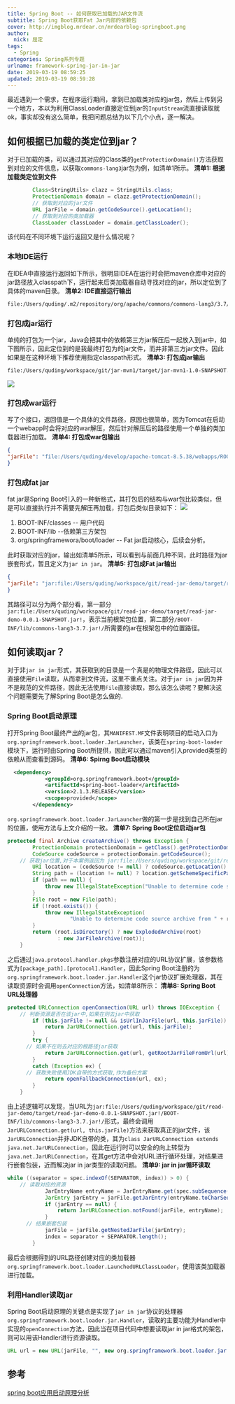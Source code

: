 ```yaml
---
title: Spring Boot -- 如何获取已加载的JAR文件流
subtitle: Spring Boot获取Fat Jar内部的依赖包
cover: http://imgblog.mrdear.cn/mrdearblog-springboot.png
author: 
  nick: 屈定
tags:
  - Spring
categories: Spring系列专题
urlname: framework-spring-jar-in-jar
date: 2019-03-19 08:59:25
updated: 2019-03-19 08:59:28
---
```


最近遇到一个需求，在程序运行期间，拿到已加载类对应的jar包，然后上传到另一个地方，本以为利用ClassLoader直接定位到jar的`InputStream`流直接读取就ok，事实却没有这么简单，我把问题总结为以下几个小点，逐一解决。

## 如何根据已加载的类定位到jar？
对于已加载的类，可以通过其对应的Class类的`getProtectionDomain()`方法获取到对应的文件信息，以获取`commons-lang3`jar包为例，如清单1所示。
**清单1: 根据加载类定位到文件**
```java
        Class<StringUtils> clazz = StringUtils.class;
        ProtectionDomain domain = clazz.getProtectionDomain();
        // 获取到对应的jar文件
        URL jarFile = domain.getCodeSource().getLocation();
        // 获取到对应的类加载器
        ClassLoader classLoader = domain.getClassLoader();
```
该代码在不同环境下运行返回又是什么情况呢？
### 本地IDE运行
在IDEA中直接运行返回如下所示，很明显IDEA在运行时会把maven仓库中对应的jar路径放入classpath下，运行起来后类加载器自动寻找对应的jar，所以定位到了具体的maven目录。
**清单2: IDE直接运行输出**
```txt
file:/Users/quding/.m2/repository/org/apache/commons/commons-lang3/3.7/commons-lang3-3.7.jar
```

### 打包成jar运行
单纯的打包为一个jar，Java会把其中的依赖第三方jar解压后一起放入到jar中，如下图所示，因此定位到的是我最终打包为的jar文件，而并非第三方jar文件。因此如果是在这种环境下推荐使用指定classpath形式。
**清单3: 打包成jar输出**
```txt
file:/Users/quding/workspace/git/jar-mvn1/target/jar-mvn1-1.0-SNAPSHOT.jar
```
![](http://imgblog.mrdear.cn/1552829550.png?imageMogr2/thumbnail/!100p)

### 打包成war运行
写了个接口，返回值是一个具体的文件路径，原因也很简单，因为Tomcat在启动一个webapp时会将对应的war解压，然后针对解压后的路径使用一个单独的类加载器进行加载。
**清单4: 打包成war包输出**
```json
{
"jarFile": "file:/Users/quding/develop/apache-tomcat-8.5.38/webapps/ROOT/WEB-INF/lib/commons-lang3-3.7.jar"
}
```
### 打包成fat jar
fat jar是Spring Boot引入的一种新格式，其打包后的结构与war包比较类似，但是可以直接执行并不需要先解压再加载，打包后类似目录如下：
![](http://imgblog.mrdear.cn/1552834775.png?imageMogr2/thumbnail/!100p)
1. BOOT-INF/classes  -- 用户代码
2. BOOT-INF/lib  --依赖第三方架包
3. org/springframewora/boot/loader   -- Fat jar启动核心，后续会分析。

此时获取对应的jar，输出如清单5所示，可以看到与前面几种不同，此时路径为jar嵌套形式，暂且定义为`jar in jar`。
**清单5: 打包成Fat jar输出**
```json
{
"jarFile": "jar:file:/Users/quding/workspace/git/read-jar-demo/target/read-jar-demo-0.0.1-SNAPSHOT.jar!/BOOT-INF/lib/commons-lang3-3.7.jar!/"
}
```
其路径可以分为两个部分看，第一部分`jar:file:/Users/quding/workspace/git/read-jar-demo/target/read-jar-demo-0.0.1-SNAPSHOT.jar!`，表示当前根架包位置，第二部分`/BOOT-INF/lib/commons-lang3-3.7.jar!/`所需要的jar在根架包中的位置路径。

## 如何读取jar？
对于非`jar in jar`形式，其获取到的目录是一个真是的物理文件路径，因此可以直接使用`File`读取，从而拿到文件流，这里不重点关注。对于`jar in jar`因为并不是规范的文件路径，因此无法使用`File`直接读取，那么该怎么读呢？要解决这个问题需要先了解Spring Boot是怎么做的.

### Spring Boot启动原理
打开Spring Boot最终产出的jar包，其`MANIFEST.MF`文件表明项目的启动入口为`org.springframework.boot.loader.JarLauncher`，该类在`spring-boot-loader`模块下，运行时由Spring Boot所提供，因此可以通过maven引入provided类型的依赖从而查看到源码。
**清单6: Spirng Boot启动模块**
```xml
  <dependency>
            <groupId>org.springframework.boot</groupId>
            <artifactId>spring-boot-loader</artifactId>
            <version>2.1.3.RELEASE</version>
            <scope>provided</scope>
        </dependency>
```
`org.springframework.boot.loader.JarLauncher`做的第一步是找到自己所在jar的位置，使用方法与上文介绍的一致。
**清单7: Spring Boot定位启动jar包**
```java
protected final Archive createArchive() throws Exception {
		ProtectionDomain protectionDomain = getClass().getProtectionDomain();
		CodeSource codeSource = protectionDomain.getCodeSource();
    // 获取jar位置,对于本案例返回为 jar:file:/Users/quding/workspace/git/read-jar-demo/target/read-jar-demo-0.0.1-SNAPSHOT.jar!/
		URI location = (codeSource != null) ? codeSource.getLocation().toURI() : null;
		String path = (location != null) ? location.getSchemeSpecificPart() : null;
		if (path == null) {
			throw new IllegalStateException("Unable to determine code source archive");
		}
		File root = new File(path);
		if (!root.exists()) {
			throw new IllegalStateException(
					"Unable to determine code source archive from " + root);
		}
		return (root.isDirectory() ? new ExplodedArchive(root)
				: new JarFileArchive(root));
	}
```
之后通过`java.protocol.handler.pkgs`参数注册对应的URL协议扩展，该参数格式为`[package_path].[protocol].Handler`，因此Spring Boot注册的为`org.springframework.boot.loader.jar.Handler`这个jar协议扩展处理器，其在读取资源时会调用`openConnection`方法，如清单8所示：
**清单8: Spring Boot URL处理器**
```java
protected URLConnection openConnection(URL url) throws IOException {
    // 判断资源是否在该jar中,如果在则去jar中获取
		if (this.jarFile != null && isUrlInJarFile(url, this.jarFile)) {
			return JarURLConnection.get(url, this.jarFile);
		}
		try {
      // 如果不在则去对应的根路径jar获取
			return JarURLConnection.get(url, getRootJarFileFromUrl(url));
		}
		catch (Exception ex) {
      // 获取失败使用JDK自带的方式获取,作为备份方案
			return openFallbackConnection(url, ex);
		}
	}
```
由上述逻辑可以发现，当URL为`jar:file:/Users/quding/workspace/git/read-jar-demo/target/read-jar-demo-0.0.1-SNAPSHOT.jar!/BOOT-INF/lib/commons-lang3-3.7.jar!/`形式，最终会调用`JarURLConnection.get(url, this.jarFile)`方法来获取真正的jar文件，该`JarURLConnection`并非JDK自带的类，其为`class JarURLConnection extends java.net.JarURLConnection`，因此在运行时可以安全的向上转型为`java.net.JarURLConnection`，在其get方法中会对URL进行循环处理，对结果进行嵌套包装，近而解决jar in jar类型的读取问题。
**清单9: jar in jar循环读取**
```java
while ((separator = spec.indexOf(SEPARATOR, index)) > 0) {
    // 读取对应的资源
			JarEntryName entryName = JarEntryName.get(spec.subSequence(index, separator));
			JarEntry jarEntry = jarFile.getJarEntry(entryName.toCharSequence());
			if (jarEntry == null) {
				return JarURLConnection.notFound(jarFile, entryName);
			}
      // 结果嵌套包装
			jarFile = jarFile.getNestedJarFile(jarEntry);
			index = separator + SEPARATOR.length();
		}
```
最后会根据得到的URL路径创建对应的类加载器`org.springframework.boot.loader.LaunchedURLClassLoader`，使用该类加载器进行加载。

### 利用Handler读取jar
Spring Boot启动原理的关键点是实现了`jar in jar`协议的处理器`org.springframework.boot.loader.jar.Handler`，读取的主要功能为Handler中实现的`openConnection`方法，因此当在项目代码中想要读取jar in jar格式的架包，则可以用该Handler进行资源读取。
```java
URL url = new URL(jarFile, "", new org.springframework.boot.loader.jar.Handler());
```

## 参考
[spring boot应用启动原理分析](http://hengyunabc.github.io/spring-boot-application-start-analysis/)
